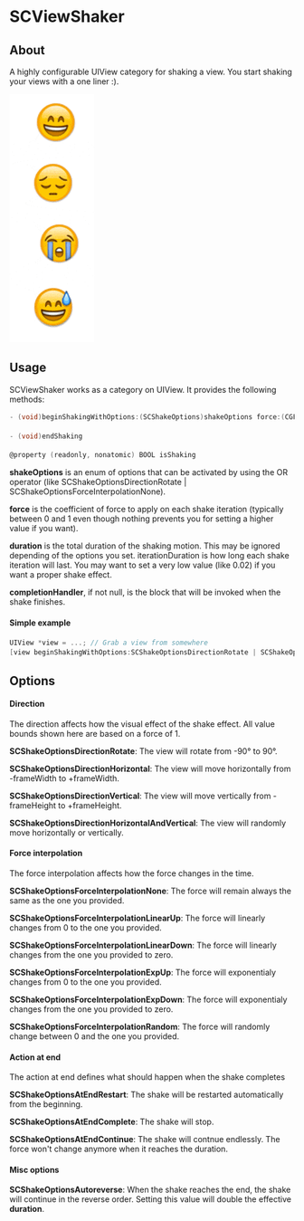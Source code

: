 SCViewShaker
============


## About
A highly configurable UIView category for shaking a view. You start shaking your views with a one liner :).

![](shake.gif)

## Usage

SCViewShaker works as a category on UIView. It provides the following methods:
     
```objective-c
- (void)beginShakingWithOptions:(SCShakeOptions)shakeOptions force:(CGFloat)force duration:(CGFloat)duration iterationDuration:(CGFloat)iterationDuration completionHandler:(ShakeCompletionHandler)completionHandler
     
- (void)endShaking
     
@property (readonly, nonatomic) BOOL isShaking
```

**shakeOptions** is an enum of options that can be activated by using the OR operator (like SCShakeOptionsDirectionRotate | SCShakeOptionsForceInterpolationNone).

**force** is the coefficient of force to apply on each shake iteration (typically between 0 and 1 even though nothing prevents you for setting a higher value if you want).

**duration** is the total duration of the shaking motion. This may be ignored depending of the options you set.
iterationDuration is how long each shake iteration will last. You may want to set a very low value (like 0.02) if you want a proper shake effect.

**completionHandler**, if not null, is the block that will be invoked when the shake finishes.

#### Simple example

```objective-c
UIView *view = ...; // Grab a view from somewhere
[view beginShakingWithOptions:SCShakeOptionsDirectionRotate | SCShakeOptionsForceInterpolationExpDown | SCShakeOptionsAtEndRestart | SCShakeOptionsAutoreverse force:0.15 duration:1 iterationDuration:0.03 completionHandler:nil];
```

## Options

#### Direction

The direction affects how the visual effect of the shake effect. All value bounds shown here are based on a force of 1.

**SCShakeOptionsDirectionRotate**: The view will rotate from -90° to 90°.

**SCShakeOptionsDirectionHorizontal**: The view will move horizontally from -frameWidth to +frameWidth.

**SCShakeOptionsDirectionVertical**: The view will move vertically from -frameHeight to +frameHeight.

**SCShakeOptionsDirectionHorizontalAndVertical**: The view will randomly move horizontally or vertically.


#### Force interpolation

The force interpolation affects how the force changes in the time.

**SCShakeOptionsForceInterpolationNone**: The force will remain always the same as the one you provided.

**SCShakeOptionsForceInterpolationLinearUp**: The force will linearly changes from 0 to the one you provided.

**SCShakeOptionsForceInterpolationLinearDown**: The force will linearly changes from the one you provided to zero.

**SCShakeOptionsForceInterpolationExpUp**: The force will exponentialy changes from 0 to the one you provided.

**SCShakeOptionsForceInterpolationExpDown**: The force will exponentialy changes from the one you provided to zero.

**SCShakeOptionsForceInterpolationRandom**: The force will randomly change between 0 and the one you provided.

#### Action at end

The action at end defines what should happen when the shake completes

**SCShakeOptionsAtEndRestart**: The shake will be restarted automatically from the beginning.

**SCShakeOptionsAtEndComplete**: The shake will stop.

**SCShakeOptionsAtEndContinue**: The shake will contnue endlessly. The force won't change anymore when it reaches the duration.

#### Misc options

**SCShakeOptionsAutoreverse**: When the shake reaches the end, the shake will continue in the reverse order. Setting this value will double the effective **duration**.
